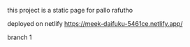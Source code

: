 this project is a static page for pallo rafutho

deployed on netlify
https://meek-daifuku-5461ce.netlify.app/

branch 1
